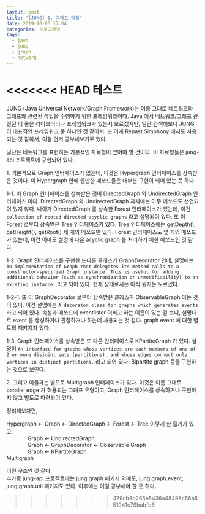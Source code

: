 ```yaml
---
layout: post
title: "[JUNG] 1. 그래프 타입"
date: 2019-10-05 17:04
categories: 프로그래밍
tags: 
  - java
  - jung
  - graph
  - network
---
```


<<<<<<< HEAD
테스트
=======
JUNG (Java Universal Network/Graph Framework)는 이름 그대로 네트워크와 그래프와 관련된 작업을 수행하기 위한 프레임워크이다. Java 에서 네트워크/그래프 관련된 더 좋은 라이브러리나 프레임워크가 있는지 모르겠지만, 일단 검색해보니 JUNG 이 대표적인 프레임워크 중 하나인 것 같아서, 또 이게 Repast Simphony 에서도 사용되는 것 같아서, 이걸 먼저 공부해보기로 했다.

일단은 네트워크를 표현하는 기본적인 자료형이 있어야 할 것이다. 이 자료형들은 jung-api 프로젝트에 구현되어 있다.

1\. 기본적으로 Graph 인터페이스가 있는데, 이것은 Hypergraph 인터페이스를 상속받은 것이다. 이 Hypergraph 안에 웬만한 메쏘드들은 대부분 구현이 되어 있는 듯 하다.

1-1. 이 Graph 인터페이스를 상속받은 것이 DirectedGraph 와 UndirectedGraph 인터페이스 이다. DirectedGraph 와 UndirectedGraph 자체에는 아무 메쏘드도 선언되어 있지 않다. 나아가 DirectedGraph 를 상속한 Forest 인터페이스가 있는데, 이건 `collection of rooted directed acyclic graphs` 라고 설명되어 있다. 또 이 Forest 로부터 상속받은 Tree 인터페이스가 있다. Tree 인터페이스에는 getDepth(), getHeight(), getRoot() 세 개의 메쏘드만 있다. Forest 인터페이스도 몇 개의 메쏘드가 있는데, 이건 아마도 설명에 나온 acyclic graph 를 처리하기 위한 메쏘드인 것 같다.

1-2. Graph 인터페이스를 구현한 또다른 클래스가 GraphDecorator 인데, 설명에는 `An implementation of Graph that delegates its method calls to a constructor-specified Graph instance. This is useful for adding additional behavior (such as synchronization or unmodifiability) to an existing instance.` 라고 되어 있다. 현재 상태로서는 아직 뭔지는 모르겠다. 

1-2-1. 또 이 GraphDecorator 로부터 상속받은 클래스가 ObservableGraph 라는 것이 있다. 이건 설명에는 `A decorator class for graphs which generates events` 라고 되어 있다. 속성과 메쏘드에 eventlister 어쩌고 하는 이름이 있는 걸 보니, 설명대로 event 를 생성하거나 관찰하거나 하는데 사용되는 것 같다. graph event 에 대한 별도의 패키지가 있다. 

1-3. Graph 인터페이스를 상속받은 또 다른 인터페이스로 KPartiteGraph 가 있다. 설명이 `An interface for graphs whose vertices are each members of one of 2 or more disjoint sets (partitions), and whose edges connect only vertices in distinct partitions.` 라고 되어 있다. Bipartite graph 등을 구현하는 것으로 보인다. 

2\. 그리고 이들과는 별도로 Multigraph 인터페이스가 있다. 이것은 이름 그대로 parallel edge 가 허용되는 그래프 유형이고, Graph 인터페이스를 상속하거나 구현하지 않고 별도로 마련되어 있다. 

정리해보자면, 

Hypergraph <- Graph <- DirectedGraph <- Forest <- Tree 이렇게 한 줄기가 있고,  
&nbsp;&nbsp;&nbsp;&nbsp;&nbsp;&nbsp;&nbsp;&nbsp;&nbsp;&nbsp;&nbsp;&nbsp;&nbsp;&nbsp;Graph <- UndirectedGraph   
&nbsp;&nbsp;&nbsp;&nbsp;&nbsp;&nbsp;&nbsp;&nbsp;&nbsp;&nbsp;&nbsp;&nbsp;&nbsp;&nbsp;Graph <- GraphDecorator <- Observable Graph  
&nbsp;&nbsp;&nbsp;&nbsp;&nbsp;&nbsp;&nbsp;&nbsp;&nbsp;&nbsp;&nbsp;&nbsp;&nbsp;&nbsp;Graph <- KPartiteGraph  
Multigraph  

이런 구조인 것 같다.  
추가로 jung-api 프로젝트에는 jung.graph 패키지 외에도, jung.graph.event, jung.graph.util 패키지도 있다. 이후에는 이걸 공부해야 할 듯 하다. 
>>>>>>> 479cb8d265e5436a48498c56b551941e79babfb6
